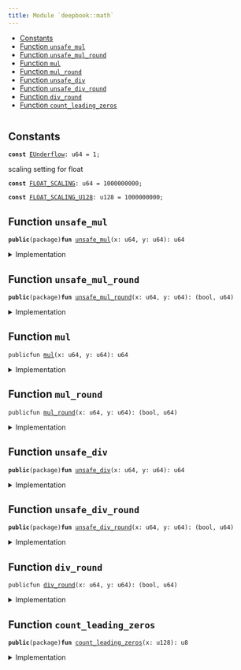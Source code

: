 ```yaml
---
title: Module `deepbook::math`
---
```




-  [Constants](#@Constants_0)
-  [Function `unsafe_mul`](#deepbook_math_unsafe_mul)
-  [Function `unsafe_mul_round`](#deepbook_math_unsafe_mul_round)
-  [Function `mul`](#deepbook_math_mul)
-  [Function `mul_round`](#deepbook_math_mul_round)
-  [Function `unsafe_div`](#deepbook_math_unsafe_div)
-  [Function `unsafe_div_round`](#deepbook_math_unsafe_div_round)
-  [Function `div_round`](#deepbook_math_div_round)
-  [Function `count_leading_zeros`](#deepbook_math_count_leading_zeros)


<pre><code></code></pre>



<a name="@Constants_0"></a>

## Constants


<a name="deepbook_math_EUnderflow"></a>



<pre><code><b>const</b> <a href="deepbook/math.md#deepbook_math_EUnderflow">EUnderflow</a>: u64 = 1;
</code></pre>



<a name="deepbook_math_FLOAT_SCALING"></a>

scaling setting for float


<pre><code><b>const</b> <a href="deepbook/math.md#deepbook_math_FLOAT_SCALING">FLOAT_SCALING</a>: u64 = 1000000000;
</code></pre>



<a name="deepbook_math_FLOAT_SCALING_U128"></a>



<pre><code><b>const</b> <a href="deepbook/math.md#deepbook_math_FLOAT_SCALING_U128">FLOAT_SCALING_U128</a>: u128 = 1000000000;
</code></pre>



<a name="deepbook_math_unsafe_mul"></a>

## Function `unsafe_mul`



<pre><code><b>public</b>(package)<b>fun</b> <a href="deepbook/math.md#deepbook_math_unsafe_mul">unsafe_mul</a>(x: u64, y: u64): u64
</code></pre>



<details>
<summary>Implementation</summary>


<pre><code><b>public</b>(package) <b>fun</b> <a href="deepbook/math.md#deepbook_math_unsafe_mul">unsafe_mul</a>(x: u64, y: u64): u64 {
    <b>let</b> (_, result) = <a href="deepbook/math.md#deepbook_math_unsafe_mul_round">unsafe_mul_round</a>(x, y);
    result
}
</code></pre>



</details>

<a name="deepbook_math_unsafe_mul_round"></a>

## Function `unsafe_mul_round`



<pre><code><b>public</b>(package)<b>fun</b> <a href="deepbook/math.md#deepbook_math_unsafe_mul_round">unsafe_mul_round</a>(x: u64, y: u64): (bool, u64)
</code></pre>



<details>
<summary>Implementation</summary>


<pre><code><b>public</b>(package) <b>fun</b> <a href="deepbook/math.md#deepbook_math_unsafe_mul_round">unsafe_mul_round</a>(x: u64, y: u64): (bool, u64) {
    <b>let</b> x = x <b>as</b> u128;
    <b>let</b> y = y <b>as</b> u128;
    <b>let</b> <b>mut</b> is_round_down = <b>true</b>;
    <b>if</b> ((x * y) % <a href="deepbook/math.md#deepbook_math_FLOAT_SCALING_U128">FLOAT_SCALING_U128</a> == 0) is_round_down = <b>false</b>;
    (is_round_down, (x * y / <a href="deepbook/math.md#deepbook_math_FLOAT_SCALING_U128">FLOAT_SCALING_U128</a>) <b>as</b> u64)
}
</code></pre>



</details>

<a name="deepbook_math_mul"></a>

## Function `mul`



<pre><code>publicfun <a href="deepbook/math.md#deepbook_math_mul">mul</a>(x: u64, y: u64): u64
</code></pre>



<details>
<summary>Implementation</summary>


<pre><code><b>public</b> <b>fun</b> <a href="deepbook/math.md#deepbook_math_mul">mul</a>(x: u64, y: u64): u64 {
    <b>let</b> (_, result) = <a href="deepbook/math.md#deepbook_math_unsafe_mul_round">unsafe_mul_round</a>(x, y);
    <b>assert</b>!(result &gt; 0, <a href="deepbook/math.md#deepbook_math_EUnderflow">EUnderflow</a>);
    result
}
</code></pre>



</details>

<a name="deepbook_math_mul_round"></a>

## Function `mul_round`



<pre><code>publicfun <a href="deepbook/math.md#deepbook_math_mul_round">mul_round</a>(x: u64, y: u64): (bool, u64)
</code></pre>



<details>
<summary>Implementation</summary>


<pre><code><b>public</b> <b>fun</b> <a href="deepbook/math.md#deepbook_math_mul_round">mul_round</a>(x: u64, y: u64): (bool, u64) {
    <b>let</b> (is_round_down, result) = <a href="deepbook/math.md#deepbook_math_unsafe_mul_round">unsafe_mul_round</a>(x, y);
    <b>assert</b>!(result &gt; 0, <a href="deepbook/math.md#deepbook_math_EUnderflow">EUnderflow</a>);
    (is_round_down, result)
}
</code></pre>



</details>

<a name="deepbook_math_unsafe_div"></a>

## Function `unsafe_div`



<pre><code><b>public</b>(package)<b>fun</b> <a href="deepbook/math.md#deepbook_math_unsafe_div">unsafe_div</a>(x: u64, y: u64): u64
</code></pre>



<details>
<summary>Implementation</summary>


<pre><code><b>public</b>(package) <b>fun</b> <a href="deepbook/math.md#deepbook_math_unsafe_div">unsafe_div</a>(x: u64, y: u64): u64 {
    <b>let</b> (_, result) = <a href="deepbook/math.md#deepbook_math_unsafe_div_round">unsafe_div_round</a>(x, y);
    result
}
</code></pre>



</details>

<a name="deepbook_math_unsafe_div_round"></a>

## Function `unsafe_div_round`



<pre><code><b>public</b>(package)<b>fun</b> <a href="deepbook/math.md#deepbook_math_unsafe_div_round">unsafe_div_round</a>(x: u64, y: u64): (bool, u64)
</code></pre>



<details>
<summary>Implementation</summary>


<pre><code><b>public</b>(package) <b>fun</b> <a href="deepbook/math.md#deepbook_math_unsafe_div_round">unsafe_div_round</a>(x: u64, y: u64): (bool, u64) {
    <b>let</b> x = x <b>as</b> u128;
    <b>let</b> y = y <b>as</b> u128;
    <b>let</b> <b>mut</b> is_round_down = <b>true</b>;
    <b>if</b> ((x * (<a href="deepbook/math.md#deepbook_math_FLOAT_SCALING">FLOAT_SCALING</a> <b>as</b> u128) % y) == 0) is_round_down = <b>false</b>;
    (is_round_down, (x * (<a href="deepbook/math.md#deepbook_math_FLOAT_SCALING">FLOAT_SCALING</a> <b>as</b> u128) / y) <b>as</b> u64)
}
</code></pre>



</details>

<a name="deepbook_math_div_round"></a>

## Function `div_round`



<pre><code>publicfun <a href="deepbook/math.md#deepbook_math_div_round">div_round</a>(x: u64, y: u64): (bool, u64)
</code></pre>



<details>
<summary>Implementation</summary>


<pre><code><b>public</b> <b>fun</b> <a href="deepbook/math.md#deepbook_math_div_round">div_round</a>(x: u64, y: u64): (bool, u64) {
    <b>let</b> (is_round_down, result) = <a href="deepbook/math.md#deepbook_math_unsafe_div_round">unsafe_div_round</a>(x, y);
    <b>assert</b>!(result &gt; 0, <a href="deepbook/math.md#deepbook_math_EUnderflow">EUnderflow</a>);
    (is_round_down, result)
}
</code></pre>



</details>

<a name="deepbook_math_count_leading_zeros"></a>

## Function `count_leading_zeros`



<pre><code><b>public</b>(package)<b>fun</b> <a href="deepbook/math.md#deepbook_math_count_leading_zeros">count_leading_zeros</a>(x: u128): u8
</code></pre>



<details>
<summary>Implementation</summary>


<pre><code><b>public</b>(package) <b>fun</b> <a href="deepbook/math.md#deepbook_math_count_leading_zeros">count_leading_zeros</a>(<b>mut</b> x: u128): u8 {
    <b>if</b> (x == 0) {
        128
    } <b>else</b> {
        <b>let</b> <b>mut</b> n: u8 = 0;
        <b>if</b> (x & 0xFFFFFFFFFFFFFFFF0000000000000000 == 0) {
            // x's higher 64 is all zero, shift the lower part over
            x = x &lt;&lt; 64;
            n = n + 64;
        };
        <b>if</b> (x & 0xFFFFFFFF000000000000000000000000 == 0) {
            // x's higher 32 is all zero, shift the lower part over
            x = x &lt;&lt; 32;
            n = n + 32;
        };
        <b>if</b> (x & 0xFFFF0000000000000000000000000000 == 0) {
            // x's higher 16 is all zero, shift the lower part over
            x = x &lt;&lt; 16;
            n = n + 16;
        };
        <b>if</b> (x & 0xFF000000000000000000000000000000 == 0) {
            // x's higher 8 is all zero, shift the lower part over
            x = x &lt;&lt; 8;
            n = n + 8;
        };
        <b>if</b> (x & 0xF0000000000000000000000000000000 == 0) {
            // x's higher 4 is all zero, shift the lower part over
            x = x &lt;&lt; 4;
            n = n + 4;
        };
        <b>if</b> (x & 0xC0000000000000000000000000000000 == 0) {
            // x's higher 2 is all zero, shift the lower part over
            x = x &lt;&lt; 2;
            n = n + 2;
        };
        <b>if</b> (x & 0x80000000000000000000000000000000 == 0) {
            n = n + 1;
        };
        n
    }
}
</code></pre>



</details>
